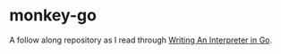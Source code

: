 # monkey-go
A follow along repository as I read through [Writing An Interpreter in Go](https://interpreterbook.com/).
